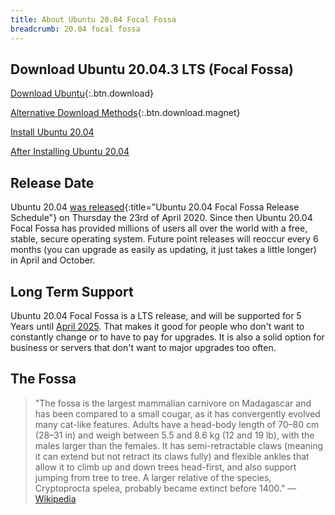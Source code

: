 ```yaml
---
title: About Ubuntu 20.04 Focal Fossa
breadcrumb: 20.04 focal fossa
---
```


## Download Ubuntu 20.04.3 LTS (Focal Fossa)

[Download Ubuntu](https://www.ubuntu.com/download/desktop){:.btn.download}

[Alternative Download Methods](https://ubuntu.com/download/alternative-downloads){:.btn.download.magnet}

[Install Ubuntu 20.04](https://howtoubuntu.org/how-to-install-ubuntu-20-04-focal-fossa)

[After Installing Ubuntu 20.04](https://howtoubuntu.org/things-to-do-after-installing-ubuntu-20-04-focal-fossa)

## Release Date
Ubuntu 20.04 [was released](https://wiki.ubuntu.com/FocalFossa/ReleaseSchedule){:title="Ubuntu 20.04 Focal Fossa Release Schedule"} on Thursday the 23rd of April 2020. Since then Ubuntu 20.04 Focal Fossa has provided millions of users all over the world with a free, stable, secure operating system. Future point releases will reoccur every 6 months (you can upgrade as easily as updating, it just takes a little longer) in April and October.

## Long Term Support
Ubuntu 20.04 Focal Fossa is a LTS release, and will be supported for 5 Years until <a href="https://wiki.ubuntu.com/Releases">April 2025</a>. That makes it good for people who don't want to constantly change or to have to pay for upgrades. It is also a solid option for business or servers that don't want to major upgrades too often.

## The Fossa
> "The fossa is the largest mammalian carnivore on Madagascar and has been compared to a small cougar, as it has convergently evolved many cat-like features. Adults have a head-body length of 70–80 cm (28–31 in) and weigh between 5.5 and 8.6 kg (12 and 19 lb), with the males larger than the females. It has semi-retractable claws (meaning it can extend but not retract its claws fully) and flexible ankles that allow it to climb up and down trees head-first, and also support jumping from tree to tree. A larger relative of the species, Cryptoprocta spelea, probably became extinct before 1400."
— <a href="https://en.wikipedia.org/wiki/Fossa_(animal)">Wikipedia</a>
